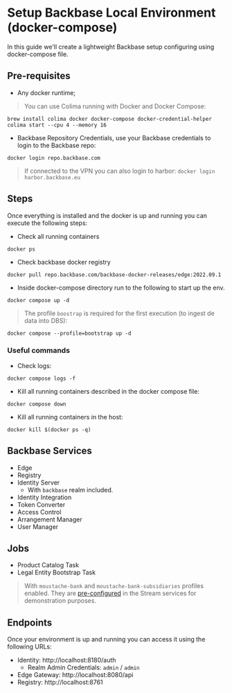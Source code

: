 # Setup Backbase Local Environment (docker-compose)

In this guide we'll create a lightweight Backbase setup configuring using docker-compose file.

## Pre-requisites

- Any docker runtime;

> You can use Colima running with Docker and Docker Compose:
```shell
brew install colima docker docker-compose docker-credential-helper
colima start --cpu 4 --memory 16
```

- Backbase Repository Credentials, use your Backbase credentials to login to the Backbase repo:
```shell
docker login repo.backbase.com
```
> If connected to the VPN you can also login to harbor: `docker login harbor.backbase.eu`

## Steps

Once everything is installed and the docker is up and running you can execute the following steps:
- Check all running containers
```shell
docker ps
```
- Check backbase docker registry
```shell
docker pull repo.backbase.com/backbase-docker-releases/edge:2022.09.1
```
- Inside docker-compose directory run to the following to start up the env.
```shell
docker compose up -d
```

> The profile `boostrap` is required for the first execution (to ingest de data into DBS):
```shell
docker compose --profile=bootstrap up -d
```


### Useful commands
- Check logs:
```shell
docker compose logs -f
```

- Kill all running containers described in the docker compose file:
```shell
docker compose down
```

- Kill all running containers in the host:
```shell
docker kill $(docker ps -q)
```

## Backbase Services

- Edge
- Registry
- Identity Server
    * With `backbase` realm included.
- Identity Integration
- Token Converter
- Access Control
- Arrangement Manager
- User Manager

## Jobs

- Product Catalog Task
- Legal Entity Bootstrap Task
> With `moustache-bank` and `moustache-bank-subsidiaries` profiles enabled. They are [pre-configured]((https://github.com/Backbase/stream-services/blob/master/stream-legal-entity/legal-entity-bootstrap-task/src/main/resources/application.yml#L24)) in the Stream services for demonstration purposes.


## Endpoints

Once your environment is up and running you can access it using the following URLs:

- Identity: http://localhost:8180/auth
    * Realm Admin Credentials: `admin` / `admin`
- Edge Gateway: http://localhost:8080/api
- Registry: http://localhost:8761
